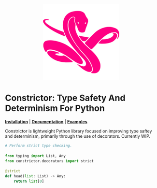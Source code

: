 <div align=center>
	<img src='https://github.com/oelin/constrictor/blob/main/images/constrictor.svg' width=50%>
</div>


# Constrictor: Type Safety And Determinism For Python

[**Installation**](#) | [**Documentation**](#) | [**Examples**](#) 

Constrictor is lightweight Python library focused on improving type saftey and determinism, primarily through the use of decorators. Currently WIP. 


```py
# Perform strict type checking.

from typing import List, Any
from constrictor.decorators import strict

@strict
def head(list: List) -> Any:
	return list[0]
```
